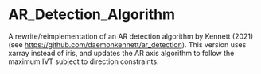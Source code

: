 # AR_Detection_Algorithm
A rewrite/reimplementation of an AR detection algorithm by Kennett (2021) (see https://github.com/daemonkennett/ar_detection). This version uses xarray instead of iris, and updates the AR axis algorithm to follow the maximum IVT subject to direction constraints. 
